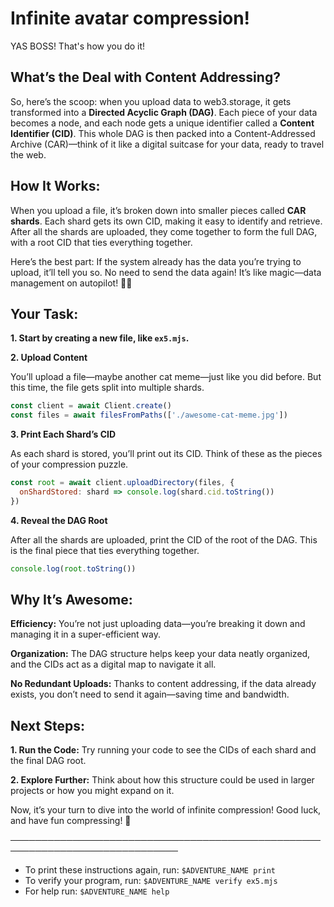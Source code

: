 # Infinite avatar compression!

YAS BOSS! That's how you do it! 

## What’s the Deal with Content Addressing?

So, here’s the scoop: when you upload data to web3.storage, it gets transformed into a **Directed Acyclic Graph (DAG)**. Each piece of your data becomes a node, and each node gets a unique identifier called a **Content Identifier (CID)**. This whole DAG is then packed into a Content-Addressed Archive (CAR)—think of it like a digital suitcase for your data, ready to travel the web.

## How It Works:

When you upload a file, it’s broken down into smaller pieces called **CAR shards**. Each shard gets its own CID, making it easy to identify and retrieve.
After all the shards are uploaded, they come together to form the full DAG, with a root CID that ties everything together.

Here’s the best part: If the system already has the data you’re trying to upload, it’ll tell you so. No need to send the data again! It’s like magic—data management on autopilot! 🚗✨

## Your Task:

**1. Start by creating a new file, like `ex5.mjs`.**

**2. Upload Content**

You’ll upload a file—maybe another cat meme—just like you did before. But this time, the file gets split into multiple shards.

```js
const client = await Client.create()
const files = await filesFromPaths(['./awesome-cat-meme.jpg'])
```

**3. Print Each Shard’s CID**

As each shard is stored, you’ll print out its CID. Think of these as the pieces of your compression puzzle.

```js
const root = await client.uploadDirectory(files, {
  onShardStored: shard => console.log(shard.cid.toString())
})
```

**4. Reveal the DAG Root**

After all the shards are uploaded, print the CID of the root of the DAG. This is the final piece that ties everything together.

```js
console.log(root.toString())
```

## Why It’s Awesome:

**Efficiency:** You’re not just uploading data—you’re breaking it down and managing it in a super-efficient way.

**Organization:** The DAG structure helps keep your data neatly organized, and the CIDs act as a digital map to navigate it all.

**No Redundant Uploads:** Thanks to content addressing, if the data already exists, you don’t need to send it again—saving time and bandwidth.

## Next Steps:

**1. Run the Code:** Try running your code to see the CIDs of each shard and the final DAG root.

**2. Explore Further:** Think about how this structure could be used in larger projects or how you might expand on it.

Now, it’s your turn to dive into the world of infinite compression! Good luck, and have fun compressing! 🚀

─────────────────────────────────────────────────────────────────────────────
* To print these instructions again, run: `$ADVENTURE_NAME print`
* To verify your program, run: `$ADVENTURE_NAME verify ex5.mjs`
* For help run: `$ADVENTURE_NAME help`

